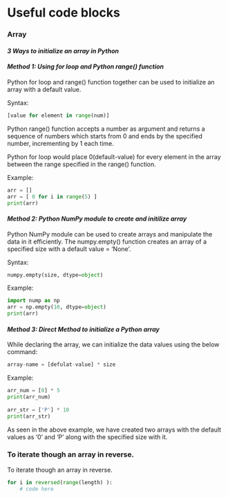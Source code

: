 # Useful code blocks

### Array

#### *_3 Ways to initialize an array in Python_*

#### *Method 1: Using for loop and Python range() function*

Python for loop and range() function together can be used to initialize an array with a default value.

Syntax:

```python
[value for element in range(num)]
```
Python range() function accepts a number as argument and returns a sequence of numbers which starts from 0 and ends by the specified number, incrementing by 1 each time.

Python for loop would place 0(default-value) for every element in the array between the range specified in the range() function.

Example:

```python
arr = []
arr = [ 0 for i in range(5) ]
print(arr)
```

#### *Method 2: Python NumPy module to create and initilize array*

Python NumPy module can be used to create arrays and manipulate the data in it efficiently. The numpy.empty() function creates an array of a specified size with a default value = ‘None’.

Syntax:
```python
numpy.empty(size, dtype=object)
```

Example:
```python
import nump as np
arr = np.empty(10, dtype=object)
print(arr)
```

#### *Method 3: Direct Method to initialize a Python array*

While declaring the array, we can initialize the data values using the below command:

```python
array-name = [defulat-value] * size
```

Example:
```python
arr_num = [0] * 5
print(arr_num)
 
arr_str = ['P'] * 10
print(arr_str)
```

As seen in the above example, we have created two arrays with the default values as ‘0’ and ‘P’ along with the specified size with it.

### To iterate though an array in reverse.

To iterate though an array in reverse.
```python
for i in reversed(range(length) ):
    # code here
```